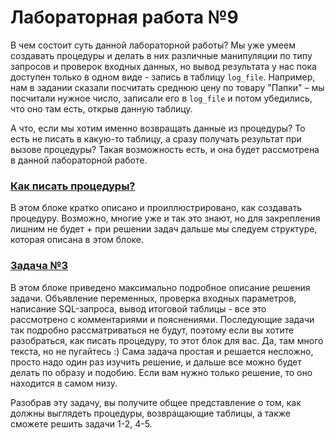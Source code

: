 # Лабораторная работа №9

В чем состоит суть данной лабораторной работы? Мы уже умеем создавать процедуры и делать в них различные манипуляции по типу запросов и проверок входных данных, но вывод результата у нас пока доступен только в одном виде - запись в таблицу `log_file`. Например, нам в задании сказали посчитать среднюю цену по товару "Папки" – мы посчитали нужное число, записали его в `log_file` и потом убедились, что оно там есть, открыв данную таблицу. 

А что, если мы хотим именно возвращать данные из процедуры? То есть не писать в какую-то таблицу, а сразу получать результат при вызове процедуры? Такая возможность есть, и она будет рассмотрена в данной лабораторной работе.


### [Как писать процедуры?](https://github.com/NikitaBogoslovskiy/DatabaseCourse/tree/main/lab09/how-to-create-procedures.md)

В этом блоке кратко описано и проиллюстрировано, как создавать процедуру. Возможно, многие уже и так это знают, но для закрепления лишним не будет + при решении задач дальше мы следуем структуре, которая описана в этом блоке.

### [Задача №3](https://github.com/NikitaBogoslovskiy/DatabaseCourse/blob/main/lab09/task_3.md)

В этом блоке приведено максимально подробное описание решения задачи. Объявление переменных, проверка входных параметров, написание SQL-запроса, вывод итоговой таблицы - все это рассмотрено с комментариями и пояснениями. Последующие задачи так подробно рассматриваться не будут, поэтому если вы хотите разобраться, как писать процедуру, то этот блок для вас. Да, там много текста, но не пугайтесь :) Сама задача простая и решается несложно, просто надо один раз изучить решение, и дальше все можно будет делать по образу и подобию. Если вам нужно только решение, то оно находится в самом низу.

Разобрав эту задачу, вы получите общее представление о том, как должны выглядеть процедуры, возвращающие таблицы, а также сможете решить задачи 1-2, 4-5.
